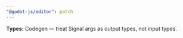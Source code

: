 ```yaml
---
"@godot-js/editor": patch
---
```


**Types:** Codegen — treat Signal args as output types, not input types.
